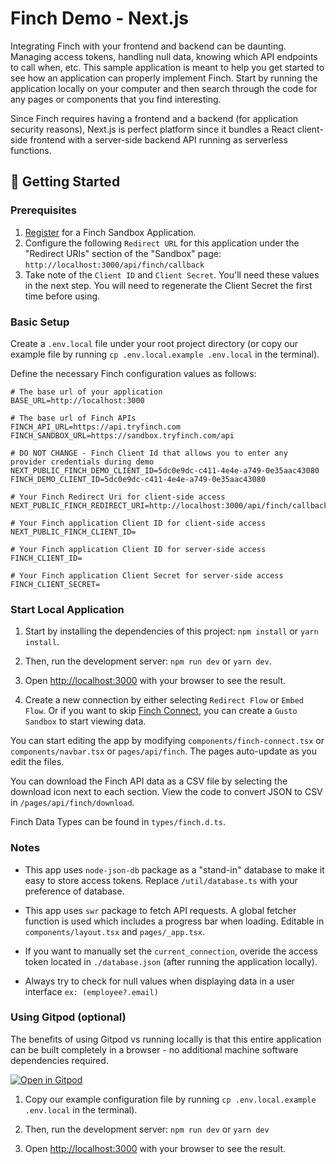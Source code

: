 # Finch Demo - Next.js

Integrating Finch with your frontend and backend can be daunting. Managing access tokens, handling null data, knowing which API endpoints to call when, etc. This sample application is meant to help you get started to see how an application can properly implement Finch. Start by running the application locally on your computer and then search through the code for any pages or components that you find interesting.

Since Finch requires having a frontend and a backend (for application security reasons), Next.js is perfect platform since it bundles a React client-side frontend with a server-side backend API running as serverless functions.

## 🚀 Getting Started

### Prerequisites

1. [Register](https://dashboard.tryfinch.com/signup) for a Finch Sandbox Application.
1. Configure the following `Redirect URL` for this application under the "Redirect URIs" section of the "Sandbox" page: `http://localhost:3000/api/finch/callback`
1. Take note of the `Client ID` and `Client Secret`. You'll need these values in the next step. You will need to regenerate the Client Secret the first time before using.

### Basic Setup

Create a `.env.local` file under your root project directory (or copy our example file by running `cp .env.local.example .env.local` in the terminal).

Define the necessary Finch configuration values as follows:

```
# The base url of your application
BASE_URL=http://localhost:3000

# The base url of Finch APIs
FINCH_API_URL=https://api.tryfinch.com
FINCH_SANDBOX_URL=https://sandbox.tryfinch.com/api

# DO NOT CHANGE - Finch Client Id that allows you to enter any provider credentials during demo
NEXT_PUBLIC_FINCH_DEMO_CLIENT_ID=5dc0e9dc-c411-4e4e-a749-0e35aac43080
FINCH_DEMO_CLIENT_ID=5dc0e9dc-c411-4e4e-a749-0e35aac43080

# Your Finch Redirect Uri for client-side access
NEXT_PUBLIC_FINCH_REDIRECT_URI=http://localhost:3000/api/finch/callback

# Your Finch application Client ID for client-side access
NEXT_PUBLIC_FINCH_CLIENT_ID=

# Your Finch application Client ID for server-side access
FINCH_CLIENT_ID=

# Your Finch application Client Secret for server-side access
FINCH_CLIENT_SECRET=
```

### Start Local Application

1. Start by installing the dependencies of this project: `npm install` or `yarn install`.

1. Then, run the development server: `npm run dev` or `yarn dev`.

1. Open [http://localhost:3000](http://localhost:3000) with your browser to see the result.

1. Create a new connection by either selecting `Redirect Flow` or `Embed Flow`. Or if you want to skip [Finch Connect](https://developer.tryfinch.com/docs/reference/4a41b0589896f-overview), you can create a `Gusto Sandbox` to start viewing data.

You can start editing the app by modifying `components/finch-connect.tsx` or `components/navbar.tsx` or `pages/api/finch`. The pages auto-update as you edit the files.

You can download the Finch API data as a CSV file by selecting the download icon next to each section. View the code to convert JSON to CSV in `/pages/api/finch/download`.

Finch Data Types can be found in `types/finch.d.ts`.

### Notes

- This app uses `node-json-db` package as a "stand-in" database to make it easy to store access tokens. Replace `/util/database.ts` with your preference of database.

- This app uses `swr` package to fetch API requests. A global fetcher function is used which includes a progress bar when loading. Editable in `components/layout.tsx` and `pages/_app.tsx`.

- If you want to manually set the `current_connection`, overide the access token located in `./database.json` (after running the application locally).

- Always try to check for null values when displaying data in a user interface `ex: (employee?.email)`

### Using Gitpod (optional)

The benefits of using Gitpod vs running locally is that this entire application can be built completely in a browser - no additional machine software dependencies required.

[![Open in Gitpod](https://gitpod.io/button/open-in-gitpod.svg)](https://gitpod.io/#/https://github.com/Finch-API/finch-demo-nextjs)

1. Copy our example configuration file by running `cp .env.local.example .env.local` in the terminal).

1. Then, run the development server: `npm run dev` or `yarn dev`

1. Open [http://localhost:3000](http://localhost:3000) with your browser to see the result.
